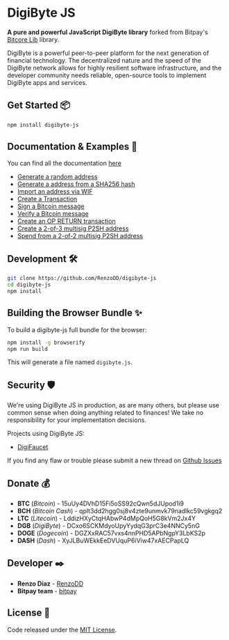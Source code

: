 # DigiByte JS

**A pure and powerful JavaScript DigiByte library** forked from Bitpay's [Bitcore Lib](https://github.com/bitpay/bitcore/tree/master/packages/bitcore-lib) library.

DigiByte is a powerful peer-to-peer platform for the next generation of financial technology. The decentralized nature and the speed of the DigiByte network allows for highly resilient software infrastructure, and the developer community needs reliable, open-source tools to implement DigiByte apps and services.

## Get Started 📦

```sh
npm install digibyte-js
```

## Documentation & Examples 📖

You can find all the documentation [here](https://github.com/RenzoDD/digibyte-js/tree/develop/src/docs)

- [Generate a random address](docs/examples.md#generate-a-random-address)
- [Generate a address from a SHA256 hash](docs/examples.md#generate-a-address-from-a-sha256-hash)
- [Import an address via WIF](docs/examples.md#import-an-address-via-wif)
- [Create a Transaction](docs/examples.md#create-a-transaction)
- [Sign a Bitcoin message](docs/examples.md#sign-a-bitcoin-message)
- [Verify a Bitcoin message](docs/examples.md#verify-a-bitcoin-message)
- [Create an OP RETURN transaction](docs/examples.md#create-an-op-return-transaction)
- [Create a 2-of-3 multisig P2SH address](docs/examples.md#create-a-2-of-3-multisig-p2sh-address)
- [Spend from a 2-of-2 multisig P2SH address](docs/examples.md#spend-from-a-2-of-2-multisig-p2sh-address)

## Development 🛠️

```sh
git clone https://github.com/RenzoDD/digibyte-js
cd digibyte-js
npm install
```

## Building the Browser Bundle ✨

To build a digibyte-js full bundle for the browser:

```sh
npm install -g browserify
npm run build
```

This will generate a file named `digibyte.js`.

## Security 🛡️

We're using DigiByte JS in production, as are many others, but please use common sense when doing anything related to finances! We take no responsibility for your implementation decisions.

Projects using DigiByte JS:
* [DigiFaucet](https://www.digifaucet.org/)

If you find any flaw or trouble please submit a new thread on [Github Issues](https://github.com/RenzoDD/digibyte-js/issues)

## Donate 💰

* **BTC** (*Bitcoin*) - 15uUy4DVhD15Fi5oSS92cQwn5dJUpod1i9
* **BCH** (*Bitcoin Cash*) - qplt3dd2hgg0sj8v4zte9unmvk79nadlkc59vgkgq2
* **LTC** (*Litecoin*) - LddizHXyCtqHAbwP4dMpQoH5G8kVm2Jx4Y
* **DGB** (*DigiByte*) - DCxo6SCKMdyoUpyYydqG3prC3e4NNCy5nG
* **DOGE** (*Dogecoin*) - DGZXxRAC57vxs4nnPHD5APbNgpY3LbKS2p
* **DASH** (*Dash*) - XyJLBuWEkkEeDVUquP6iViw47xAECPapLQ

## Developer ✒️

* **Renzo Diaz** - [RenzoDD](https://github.com/RenzoDD)
* **Bitpay team** - [bitpay](https://github.com/bitpay)

## License 📄

Code released under the [MIT License](./LICENSE).